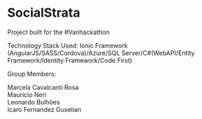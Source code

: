# SocialStrata
Project built for the #Vanhackathon

Technology Stack Used: Ionic Framework (AngularJS/SASS/Cordova)/Azure/SQL Server/C#(WebAPI/Entity Framework/Identity Framework/Code First)

Group Members:

Marcela Cavalcanti Rosa
<br>Maurício Neri
<br>Leonardo Bulhões
<br>Icaro Fernandez Guselian
